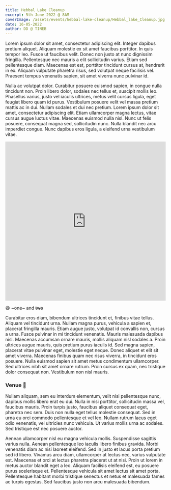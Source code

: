 ```yaml
---
title: Hebbal Lake Cleanup
excerpt: 5th June 2022 @ 8AM
coverImage: /assets/events/hebbal-lake-cleanup/Hebbal_lake_Cleanup.jpg
date: 16-05-2022
author: DD @ TINEB
---
```


Lorem ipsum dolor sit amet, consectetur adipiscing elit. Integer dapibus pretium aliquet. Aliquam molestie ex sit amet faucibus porttitor. In quis tempor leo. Fusce ut faucibus velit. Donec non justo at nunc dignissim fringilla. Pellentesque nec mauris a elit sollicitudin varius. Etiam sed pellentesque diam. Maecenas est est, porttitor tincidunt cursus at, hendrerit in ex. Aliquam vulputate pharetra risus, sed volutpat neque facilisis vel. Praesent tempus venenatis sapien, sit amet viverra nunc pulvinar id.

Nulla ac volutpat dolor. Curabitur posuere euismod sapien, in congue nulla tincidunt non. Proin libero dolor, sodales nec tellus et, suscipit mollis leo. Phasellus varius, justo vel iaculis ultrices, metus velit cursus ligula, eget feugiat libero quam id purus. Vestibulum posuere velit vel massa pretium mattis ac in dui. Nullam sodales et dui nec pretium. Lorem ipsum dolor sit amet, consectetur adipiscing elit. Etiam ullamcorper magna lectus, vitae cursus augue luctus vitae. Maecenas euismod nulla nisl. Nunc ut felis posuere, consequat magna sed, sollicitudin nunc. Nulla blandit nec arcu imperdiet congue. Nunc dapibus eros ligula, a eleifend urna vestibulum vitae.
 
<iframe width="100%" height="500px" src="https://www.youtube.com/embed/dQw4w9WgXcQ" title="YouTube video player" frameborder="0" allow="accelerometer; autoplay; clipboard-write; encrypted-media; gyroscope; picture-in-picture" allowfullscreen></iframe>

:smile: ~one~ and ~~two~~

Curabitur eros diam, bibendum ultrices tincidunt et, finibus vitae tellus. Aliquam vel tincidunt urna. Nullam magna purus, vehicula a sapien et, placerat fringilla mauris. Etiam augue justo, volutpat id convallis non, cursus a urna. Fusce pulvinar in mi tincidunt venenatis. Mauris malesuada dapibus nisl. Maecenas accumsan ornare mauris, mollis aliquam nisl sodales a. Proin ultrices augue mauris, quis pretium purus iaculis id. Sed magna sapien, placerat vitae pulvinar eget, molestie eget neque. Donec aliquet et elit sit amet viverra. Maecenas finibus quam nec risus viverra, in tincidunt eros posuere. Nulla euismod sapien sit amet metus condimentum ullamcorper. Sed ultrices nibh sit amet ornare rutrum. Proin cursus ex quam, nec tristique dolor consequat non. Vestibulum non nisl mauris.

### Venue :pushpin:

Nullam aliquam, sem eu interdum elementum, velit nisi pellentesque nunc, dapibus mollis libero erat eu dui. Nulla in nisi porttitor, sollicitudin massa vel, faucibus mauris. Proin turpis justo, faucibus aliquet consequat eget, pharetra nec sem. Duis non nulla eget tellus molestie consequat. Sed in urna eu orci commodo pellentesque et vel leo. Nullam rutrum lacus eget odio venenatis, vel ultricies nunc vehicula. Ut varius mollis urna ac sodales. Sed tristique est nec posuere auctor.

Aenean ullamcorper nisl eu magna vehicula mollis. Suspendisse sagittis varius nulla. Aenean pellentesque leo iaculis libero finibus gravida. Morbi venenatis diam ac nisi laoreet eleifend. Sed in justo et lacus porta pretium sed id libero. Vivamus arcu diam, ullamcorper at lectus nec, varius vulputate est. Maecenas et orci at lectus pharetra placerat ut at nisi. Proin ut lorem in metus auctor blandit eget a leo. Aliquam facilisis eleifend est, eu posuere purus scelerisque et. Pellentesque vehicula sit amet lectus sit amet porta. Pellentesque habitant morbi tristique senectus et netus et malesuada fames ac turpis egestas. Sed faucibus justo non arcu malesuada bibendum.
